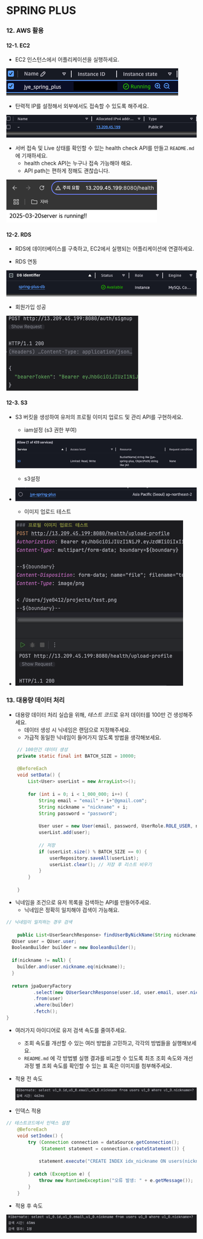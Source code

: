 # SPRING PLUS

### 12. AWS 활용
#### 12-1. EC2
- EC2 인스턴스에서 어플리케이션을 실행하세요.

![ec2연결.png](./image/ec2.png)


- 탄력적 IP를 설정해서 외부에서도 접속할 수 있도록 해주세요.

![ip.png](./image/ip.png)

  
- 서버 접속 및 Live 상태를 확인할 수 있는 health check API를 만들고 `README.md` 에 기재하세요.
    - health check API는 누구나 접속 가능해야 해요.
    - API path는 편하게 정해도 괜찮습니다.
     
![running.png](./image/running.png)

#### 12-2. RDS
- RDS에 데이터베이스를 구축하고, EC2에서 실행되는 어플리케이션에 연결하세요.

- RDS 연동 

![mysql.png](image/mysql.png)

- 회원가입 성공

![rds_signup.png](image/rds_signup.png)

#### 12-3. S3

- S3 버킷을 생성하여 유저의 프로필 이미지 업로드 및 관리 API를 구현하세요.

  - iam설정 (s3 권한 부여)

  ![rds_signup.png](image/iam.png)

  - s3설정
- ![rds_signup.png](image/s3.png)

  - 이미지 업로드 테스트 
- ![rds_signup.png](image/upload.png)

### 13. 대용량 데이터 처리
- 대용량 데이터 처리 실습을 위해, *테스트 코드*로 유저 데이터를 100만 건 생성해주세요.
  - 데이터 생성 시 닉네임은 랜덤으로 지정해주세요.
  - 가급적 동일한 닉네임이 들어가지 않도록 방법을 생각해보세요.
  
```java
    // 100만건 데이터 생성
    private static final int BATCH_SIZE = 10000;

    @BeforeEach
    void setData() {
        List<User> userList = new ArrayList<>();

        for (int i = 0; i < 1_000_000; i++) {
            String email = "email" + i+"@gmail.com";
            String nickname = "nickname" + i;
            String password = "password";

            User user = new User(email, password, UserRole.ROLE_USER, nickname);
            userList.add(user);

            // 저장
            if (userList.size() % BATCH_SIZE == 0) {
                userRepository.saveAll(userList);
                userList.clear(); // 저장 후 리스트 비우기
            }
        }

    }
```

- 닉네임을 조건으로 유저 목록을 검색하는 API를 만들어주세요.
  - 닉네임은 정확히 일치해야 검색이 가능해요.
```java
// 닉네임이 일치하는 경우 검색

    public List<UserSearchResponse> findUserByNickName(String nickname) {
  QUser user = QUser.user;
  BooleanBuilder builder = new BooleanBuilder();

  if(nickname != null) {
    builder.and(user.nickname.eq(nickname));
  }

  return jpaQueryFactory
          .select(new QUserSearchResponse(user.id, user.email, user.nickname))
          .from(user)
          .where(builder)
          .fetch();
}
```

- 여러가지 아이디어로 유저 검색 속도를 줄여주세요.
  - 조회 속도를 개선할 수 있는 여러 방법을 고민하고, 각각의 방법들을 실행해보세요.
  - `README.md` 에 각 방법별 실행 결과를 비교할 수 있도록 최초 조회 속도와 개선 과정 별 조회 속도를 확인할 수 있는 표 혹은 이미지를 첨부해주세요.

- 적용 전 속도

  ![first.png](image/first.png)

- 인덱스 적용
```java
// 테스트코드에서 인덱스 설정
    @BeforeEach
    void setIndex() {
        try (Connection connection = dataSource.getConnection();
             Statement statement = connection.createStatement()) {

            statement.execute("CREATE INDEX idx_nickname ON users(nickname)");

        } catch (Exception e) {
            throw new RuntimeException("오류 발생: " + e.getMessage());
        }
    }
```
- 적용 후 속도

![index.png](image/index.png)